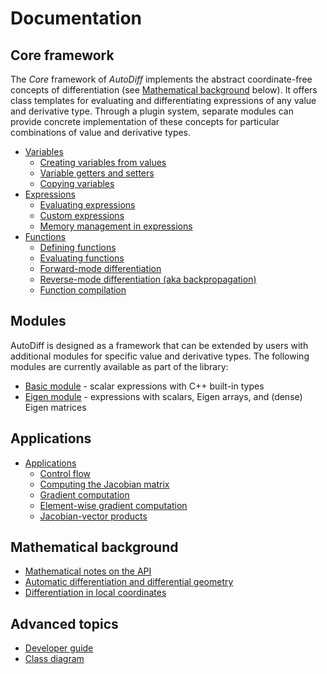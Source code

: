 # Documentation

## Core framework

The _Core_ framework of _AutoDiff_ implements the abstract coordinate-free concepts of differentiation (see [Mathematical background](#mathematical-background) below).
It offers class templates for evaluating and differentiating expressions of any value and derivative type.
Through a plugin system, separate modules can provide concrete implementation of these concepts for particular combinations of value and derivative types.

- [Variables](core/variable.md)
  - [Creating variables from values](core/variable.md#creating-variables-from-values)
  - [Variable getters and setters](core/variable.md#variable-getters-and-setters)
  - [Copying variables](core/variable.md#copying-variables)
- [Expressions](core/expression.md)
  - [Evaluating expressions](core/expression.md#evaluating-expressions)
  - [Custom expressions](core/expression.md#custom-expressions)
  - [Memory management in expressions](core/expression.md#memory-management-in-expressions)
- [Functions](core/function.md)
  - [Defining functions](core/function.md#defining-functions)
  - [Evaluating functions](core/function.md#evaluating-functions)
  - [Forward-mode differentiation](core/function.md#forward-mode-differentiation)
  - [Reverse-mode differentiation (aka backpropagation)](core/function.md#reverse-mode-differentiation-aka-backpropagation)
  - [Function compilation](core/function.md#function-compilation)

## Modules

AutoDiff is designed as a framework that can be extended by users with additional modules for specific value and derivative types.
The following modules are currently available as part of the library:

- [Basic module](modules/basic.md) - scalar expressions with C++ built-in types
- [Eigen module](modules/eigen.md) - expressions with scalars, Eigen arrays, and (dense) Eigen matrices

## Applications

- [Applications](applications.md)
  - [Control flow](applications.md#control-flow)
  - [Computing the Jacobian matrix](applications.md#computing-the-jacobian-matrix)
  - [Gradient computation](applications.md#gradient-computation)
  - [Element-wise gradient computation](applications.md#element-wise-gradient-computation)
  - [Jacobian-vector products](applications.md#jacobian-vector-products)

## Mathematical background

- [Mathematical notes on the API](math/api-math.md)
- [Automatic differentiation and differential geometry](math/diff-geo.md)
- [Differentiation in local coordinates](math/diff-geo-chart.md)

## Advanced topics

- [Developer guide](developer.md)
- [Class diagram](classes.md)
